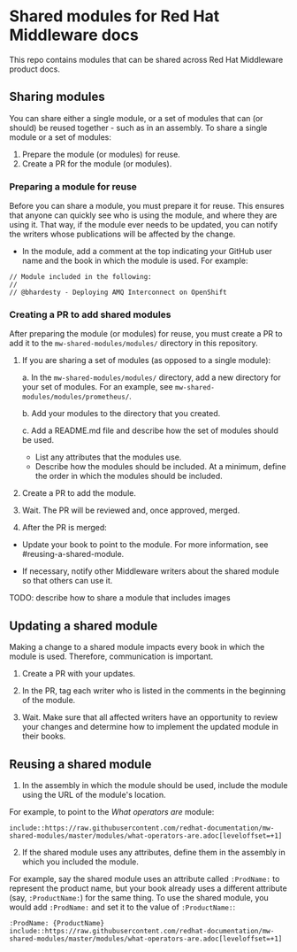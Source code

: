 # Shared modules for Red Hat Middleware docs

This repo contains modules that can be shared across Red Hat Middleware product docs.

## Sharing modules

You can share either a single module, or a set of modules that can (or should) be reused together - such as in an assembly. To share a single module or a set of modules:

1. Prepare the module (or modules) for reuse.
2. Create a PR for the module (or modules).

### Preparing a module for reuse

Before you can share a module, you must prepare it for reuse. This ensures that anyone can quickly see who is using the module, and where they are using it. That way, if the module ever needs to be updated, you can notify the writers whose publications will be affected by the change.

* In the module, add a comment at the top indicating your GitHub user name and the book in which the module is used. For example:

 ```
 // Module included in the following:
 //
 // @bhardesty - Deploying AMQ Interconnect on OpenShift
```

### Creating a PR to add shared modules

After preparing the module (or modules) for reuse, you must create a PR to add it to the `mw-shared-modules/modules/` directory in this repository.

1. If you are sharing a set of modules (as opposed to a single module):

    a. In the `mw-shared-modules/modules/` directory, add a new directory for your set of modules. For an example, see `mw-shared-modules/modules/prometheus/`.

    b. Add your modules to the directory that you created.

    c. Add a README.md file and describe how the set of modules should be used.

      * List any attributes that the modules use.
      * Describe how the modules should be included. At a minimum, define the order in which the modules should be included.

2. Create a PR to add the module.

2. Wait. The PR will be reviewed and, once approved, merged.

3. After the PR is merged:
  * Update your book to point to the module. For more information, see #reusing-a-shared-module.

  * If necessary, notify other Middleware writers about the shared module so that others can use it.

TODO: describe how to share a module that includes images

## Updating a shared module

Making a change to a shared module impacts every book in which the module is used. Therefore, communication is important.

1. Create a PR with your updates.

2. In the PR, tag each writer who is listed in the comments in the beginning of the module.

3. Wait. Make sure that all affected writers have an opportunity to review your changes and determine how to implement the updated module in their books.

## Reusing a shared module

1. In the assembly in which the module should be used, include the module using the URL of the module's location.

  For example, to point to the _What operators are_ module:
  ```
  include::https://raw.githubusercontent.com/redhat-documentation/mw-shared-modules/master/modules/what-operators-are.adoc[leveloffset=+1]
  ```

2. If the shared module uses any attributes, define them in the assembly in which you included the module.

  For example, say the shared module uses an attribute called `:ProdName:` to represent the product name, but your book already uses a different attribute (say, `:ProductName:`) for the same thing. To use the shared module, you would add `:ProdName:` and set it to the value of `:ProductName:`:

  ```
  :ProdName: {ProductName}
  include::https://raw.githubusercontent.com/redhat-documentation/mw-shared-modules/master/modules/what-operators-are.adoc[leveloffset=+1]
  ```   
